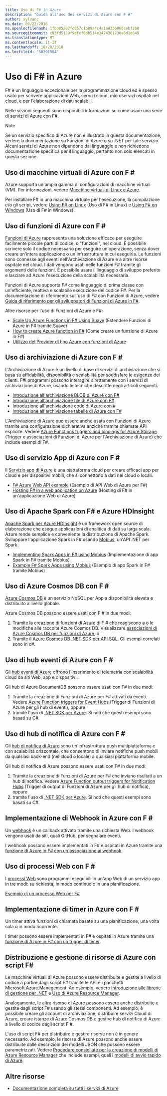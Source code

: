 ```yaml
---
title: Uso di F# in Azure
description: "Guida all'uso dei servizi di Azure con F #"
author: sylvanc
ms.date: 09/22/2016
ms.openlocfilehash: 1fbb85a07fc057c1b89a4c4a1ad356066cebf2b8
ms.sourcegitcommit: c93fd5139f9efcf6db514e3474301738a6d1d649
ms.translationtype: MT
ms.contentlocale: it-IT
ms.lasthandoff: 10/28/2018
ms.locfileid: "50201504"
---
```

# <a name="using-f-on-azure"></a>Uso di F# in Azure

F# è un linguaggio eccezionale per la programmazione cloud ed è spesso usato per scrivere applicazioni Web, servizi cloud, microservizi ospitati nel cloud, e per l'elaborazione di dati scalabili.

Nelle sezioni seguenti sono disponibili informazioni su come usare una serie di servizi di Azure con F#.

> [!NOTE]
> Se un servizio specifico di Azure non è illustrato in questa documentazione, vedere la documentazione su Funzioni di Azure o su .NET per tale servizio. Alcuni servizi di Azure non dipendono dal linguaggio e non richiedono documentazione specifica per il linguaggio, pertanto non solo elencati in questa sezione.

## <a name="using-azure-virtual-machines-with-f"></a>Uso di macchine virtuali di Azure con F # #

Azure supporta un'ampia gamma di configurazioni di macchine virtuali (VM). Per informazioni, vedere [Macchine virtuali di Linux e Azure](https://azure.microsoft.com/services/virtual-machines/).

Per installare F# in una macchina virtuale per l'esecuzione, la compilazione e/o gli script, vedere [Using F# on Linux](https://fsharp.org/use/linux) (Uso di F# in Linux) e [Using F# on Windows](https://fsharp.org/use/windows) (Uso di F# in Windows).


## <a name="using-azure-functions-with-f"></a>Uso di funzioni di Azure con F # #

[Funzioni di Azure](https://azure.microsoft.com/services/functions/) rappresenta una soluzione efficace per eseguire facilmente piccole parti di codice, o "funzioni", nel cloud. È possibile scrivere solo il codice necessario per eseguire un'operazione, senza dover creare un'intera applicazione o un'infrastruttura in cui eseguirla. Le funzioni sono connesse agli eventi nell'Archiviazione di Azure e a altre risorse ospitate nel cloud. I dati vengono usati nelle funzioni F# tramite gli argomenti delle funzioni. È possibile usare il linguaggio di sviluppo preferito e lasciare ad Azure l'esecuzione della scalabilità necessaria.

Funzioni di Azure supporta F# come linguaggio di prima classe con un'efficiente, reattiva e scalabile esecuzione del codice F#. Per la documentazione di riferimento sull'uso di F# con Funzioni di Azure, vedere [Guida di riferimento per gli sviluppatori di Funzioni di Azure in F#](/azure/azure-functions/functions-reference-fsharp).

Altre risorse per l'uso di Funzioni di Azure e F#:

* [Scale Up Azure Functions in F# Using Suave](https://blog.tamizhvendan.in/blog/2016/09/19/scale-up-azure-functions-in-f-number-using-suave/) (Estendere Funzioni di Azure in F# tramite Suave)
* [How to create Azure function in F#](https://mnie.github.io/2016-09-08-AzureFunctions/) (Come creare un funzione di Azure in F#)
* [Utilizzo del Provider di tipo Azure con funzioni di Azure](https://compositional-it.com/blog/2017/08-30-using-the-azure-type-provider-with-azure-functions/index.html)

## <a name="using-azure-storage-with-f"></a>Uso di archiviazione di Azure con F # #

L'Archiviazione di Azure è un livello di base di servizi di archiviazione che si basa su affidabilità, disponibilità e scalabilità per soddisfare le esigenze dei clienti. F#i programmi possono interagire direttamente con i servizi di archiviazione di Azure, usando le tecniche descritte negli articoli seguenti.

* [Introduzione all'archiviazione BLOB di Azure con F#](blob-storage.md)
* [Introduzione all'archiviazione file di Azure con F#](file-storage.md)
* [Introduzione all'archiviazione code di Azure con #](queue-storage.md)
* [Introduzione all'archiviazione tabelle di Azure con F#](table-storage.md)

L'Archiviazione di Azure può essere anche usata con Funzioni di Azure tramite una configurazione dichiarativa anziché tramite chiamate API esplicite. Vedere [Azure Functions triggers and bindings for Azure Storage](/azure/azure-functions/functions-bindings-storage) (Trigger e associazioni di Funzioni di Azure per l'Archiviazione di Azure) che include esempi di F#.

## <a name="using-azure-app-service-with-f"></a>Uso di servizio App di Azure con F # #

Il [Servizio app di Azure](https://azure.microsoft.com/services/app-service/) è una piattaforma cloud per creare efficaci app per cloud e per dispositivi mobili, che si connettono a dati nel cloud o locali.

* [F# Azure Web API example](https://github.com/fsprojects/azure-webapi-example) (Esempio di API Web di Azure per F#)
* [Hosting F# in a web application on Azure](https://github.com/isaacabraham/fsharp-demonstrator) (Hosting di F# in un'applicazione Web di Azure)

## <a name="using-apache-spark-with-f-with-azure-hdinsight"></a>Uso di Apache Spark con F# e Azure HDInsight

[Apache Spark per Azure HDInsight](https://azure.microsoft.com/services/hdinsight/apache-spark/) è un framework open source di elaborazione che esegue applicazioni di analitica di dati su larga scala. Azure rende semplice e conveniente la distribuzione di Apache Spark. Sviluppare l'applicazione Spark in F# usando [Mobius](https://github.com/Microsoft/Mobius), un'API .NET per Spark.

* [Implementing Spark Apps in F# using Mobius](https://github.com/Microsoft/Mobius/blob/master/notes/spark-fsharp-mobius.md) (Implementazione di app Spark in F# tramite Mobius)
* [Example F# Spark Apps using Mobius](https://github.com/Microsoft/Mobius/tree/master/examples/fsharp) (Esempio di app Spark in F# tramite Mobius)

## <a name="using-azure-cosmos-db-with-f"></a>Uso di Azure Cosmos DB con F # #

[Azure Cosmos DB](https://azure.microsoft.com/services/cosmos-db) è un servizio NoSQL per App a disponibilità elevata e distribuito a livello globale.

Azure Cosmos DB possono essere usati con F # in due modi:

1. Tramite la creazione di funzioni di Azure di F # che reagiscono a o le modifiche alle raccolte Azure Cosmos DB. Visualizzare [associazioni di Azure Cosmos DB per funzioni di Azure](/azure/azure-functions/functions-bindings-cosmosdb), o
2. Tramite il [Azure Cosmos DB .NET SDK per API SQL](/azure/cosmos-db/sql-api-sdk-dotnet). Gli esempi correlati sono in c#.

## <a name="using-azure-event-hubs-with-f"></a>Uso di hub eventi di Azure con F # #

Gli [hub eventi di Azure](https://azure.microsoft.com/services/event-hubs/) offrono l'inserimento di telemetria con scalabilità cloud da siti Web, app e dispositivi.

Gli hub di Azure DocumentDB possono essere usati con F# in due modi:

1. Tramite la creazione di Funzioni di Azure per F# attivati da eventi. Vedere [Azure Function triggers for Event Hubs](/azure/azure-functions/functions-bindings-event-hubs) (Trigger di Funzioni di Azure per gli hub di eventi), oppure
2. tramite l'uso di [.NET SDK per Azure](/azure/event-hubs/event-hubs-csharp-ephcs-getstarted). Si noti che questi esempi sono basati su C#.

## <a name="using-azure-notification-hubs-with-f"></a>Uso di hub di notifica di Azure con F # #

Gli [hub di notifica di Azure](/azure/notification-hubs/) sono un'infrastruttura push multipiattaforma e con scalabilità orizzontale, che consentono di inviare notifiche push mobili da qualsiasi back-end (nel cloud o locale) a qualsiasi piattaforma mobile.

Gli hub di notifica di Azure possono essere usati con F# in due modi:

1. Tramite la creazione di Funzioni di Azure per F# che inviano risultati a un hub di notifica. Vedere [Azure Function output triggers for Notification Hubs](/azure/azure-functions/functions-bindings-notification-hubs) (Trigger di output di Funzioni di Azure per gli hub di notifica), oppure
2. tramite l'uso di [.NET SDK per Azure](https://blogs.msdn.microsoft.com/azuremobile/2014/04/08/push-notifications-using-notification-hub-and-net-backend/). Si noti che questi esempi sono basati su C#.


## <a name="implementing-webhooks-on-azure-with-f"></a>Implementazione di Webhook in Azure con F # #

Un [webhook](https://en.wikipedia.org/wiki/Webhook) è un callback attivato tramite una richiesta Web. I webhook vengono usati da siti, quali GitHub, per segnalare eventi. 

I webhook possono essere implementati in F# e ospitati in Azure tramite una [funzione di Azure in F# con un'associazione ai webhook](/azure/azure-functions/functions-bindings-http-webhook).

## <a name="using-webjobs-with-f"></a>Uso di processi Web con F # #

I [processi Web](/azure/app-service-web/web-sites-create-web-jobs) sono programmi eseguibili in un'app Web di un servizio app in tre modi: su richiesta, in modo continuo o in una pianificazione.

[Esempio di un processo Web per F#](https://github.com/jrr/webjob-project-examples)

## <a name="implementing-timers-on-azure-with-f"></a>Implementazione di timer in Azure con F # #

Un timer attiva funzioni di chiamata basate su una pianificazione, una volta sola o in modo ricorrente.

I timer possono essere implementati in F# e ospitati in Azure tramite una [funzione di Azure in F# con un trigger di timer](/azure/azure-functions/functions-bindings-timer).

## <a name="deploying-and-managing-azure-resources-with-f-scripts"></a>Distribuzione e gestione di risorse di Azure con script F# #

Le macchine virtuali di Azure possono essere distribuite e gestite a livello di codice a partire dagli script F# tramite le API e i pacchetti Microsoft.Azure.Management. Ad esempio, vedere [Introduzione alle librerie di gestione per .NET](https://msdn.microsoft.com/library/dn722415.aspx) e [Uso di Azure Resource Manager](/azure/azure-resource-manager/resource-manager-deployment-model).

Analogamente, le altre risorse di Azure possono essere anche distribuite e gestite dagli script F# usando gli stessi componenti. Ad esempio, è possibile creare gli account di archiviazione, distribuire servizi Cloud di Azure, creare istanze di Azure Cosmos DB e gestire hub di notifica di Azure a livello di codice dagli script F #.

L'uso di script F# per distribuire e gestire risorse non è in genere necessario. Ad esempio, le risorse di Azure possono anche essere distribuite dalle descrizioni dei modelli JSON che possono essere parametrizzati. Vedere [Procedure consigliate per la creazione di modelli di Azure Resource Manager](/azure/azure-resource-manager/resource-manager-template-best-practices) che include esempi, quali i [modelli di avvio rapido di Azure](https://azure.microsoft.com/resources/templates/).

## <a name="other-resources"></a>Altre risorse

* [Documentazione completa su tutti i servizi di Azure](/azure/)
